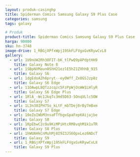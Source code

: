 ```yaml
---
layout: produk-casinghp
title: Spiderman Comics Samsung Galaxy S9 Plus Case
categories: samsung
tags: galaxy

# Produk
product-title: Spiderman Comics Samsung Galaxy S9 Plus Case
harga: 90000
sku: hn-3748
image-drive: 1_RBGjXPfxWpj195kFLFVgxGvKRywCvL8
gallery:
  - url: 1U9nUW2Rh3OFIT-bK_tlPwQ9pAPdptHH9
    title: Galaxy Note 8
  - url: 1SBpNVMaun0ShH21ezlE5hZ1ZXhhB_915
    title: Galaxy S6
  - url: 1dgEdoA2h6pryt--eyOWff_Zx8GSJzp8z
    title: Galaxy S6 Edge
  - url: 11OAwpL8QTzzcqzc5FzPpWjOsWW1LHlyR
    title: Galaxy S6 Edge Plus
  - url: 1RlA_-Wc1JkqTc3Hd5D63-5OnqVLlc5OW
    title: Galaxy S7
  - url: 1L3n38IPH7So_kLtF_mbTDej0rBy7mBxm
    title: Galaxy S7 Edge
  - url: 18eZoIWbM3nsaFTfbgxGpaFepKAijajbe
    title: Galaxy S8
  - url: 1KpEbwC2cOu9KiMPiHtcRM8vqhM1k1uTR
    title: Galaxy S8 Plus
  - url: 1hWUAHkCnMuhMj8I9Z3JS6OpxLez6NDcT
    title: Galaxy S9
  - url: 1_RBGjXPfxWpj195kFLFVgxGvKRywCvL8
    title: Galaxy S9 Plus
---
```

